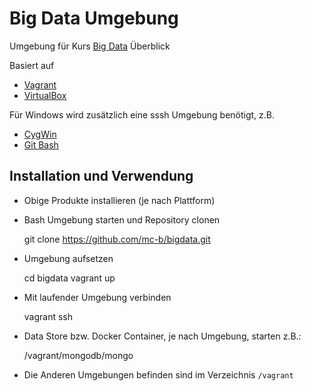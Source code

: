 Big Data Umgebung
=================

Umgebung für Kurs [Big Data](https://www.eb-zuerich.ch/angebot/big-data-ueberblick.html) Überblick

Basiert auf 
* [Vagrant](https://www.vagrantup.com/)
* [VirtualBox](https://www.virtualbox.org/)

Für Windows wird zusätzlich eine sssh Umgebung benötigt, z.B.
* [CygWin](https://www.cygwin.com/)
* [Git Bash](https://git-scm.com/)

Installation und Verwendung
---------------------------

* Obige Produkte installieren (je nach Plattform)
* Bash Umgebung starten und Repository clonen

    git clone https://github.com/mc-b/bigdata.git

* Umgebung aufsetzen

    cd bigdata
    vagrant up

* Mit laufender Umgebung verbinden

    vagrant ssh
	
* Data Store bzw. Docker Container, je nach Umgebung, starten z.B.:

    /vagrant/mongodb/mongo
	
* Die Anderen Umgebungen befinden sind im Verzeichnis `/vagrant`


	

